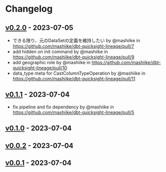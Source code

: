 # Changelog

## [v0.2.0](https://github.com/mashiike/dbt-quicksight-lineage/compare/v0.1.1...v0.2.0) - 2023-07-05
- できる限り、元のDataSetの定義を維持したい by @mashiike in https://github.com/mashiike/dbt-quicksight-lineage/pull/7
- add hidden on init command by @mashiike in https://github.com/mashiike/dbt-quicksight-lineage/pull/9
- add geographic role by @mashiike in https://github.com/mashiike/dbt-quicksight-lineage/pull/10
- data_type meta for CastColumnTypeOperation by @mashiike in https://github.com/mashiike/dbt-quicksight-lineage/pull/11

## [v0.1.1](https://github.com/mashiike/dbt-quicksight-lineage/compare/v0.1.0...v0.1.1) - 2023-07-04
- fix pipeline and fix dependency by @mashiike in https://github.com/mashiike/dbt-quicksight-lineage/pull/5

## [v0.1.0](https://github.com/mashiike/dbt-quicksight-lineage/compare/v0.0.2...v0.1.0) - 2023-07-04

## [v0.0.2](https://github.com/mashiike/dbt-quicksight-lineage/compare/v0.0.1...v0.0.2) - 2023-07-04

## [v0.0.1](https://github.com/mashiike/dbt-quicksight-lineage/commits/v0.0.1) - 2023-07-04
